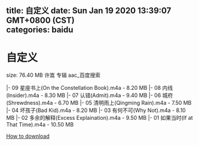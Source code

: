 
title: 自定义
date: Sun Jan 19 2020 13:39:07 GMT+0800 (CST)    
categories: baidu
---

# 自定义
size: 76.40 MB
 许嵩 专辑 aac_百度搜索
 
|- 09 星座书上(On the Constellation Book).m4a - 8.20 MB
|- 08 内线(Insider).m4a - 8.30 MB
|- 07 认错(Admit).m4a - 9.40 MB
|- 06 城府(Shrewdness).m4a - 6.70 MB
|- 05 清明雨上(Qingming Rain).m4a - 7.50 MB
|- 04 坏孩子(Bad Kid).m4a - 8.20 MB
|- 03 有何不可(Why Not).m4a - 8.10 MB
|- 02 多余的解释(Excess Explaination).m4a - 9.50 MB
|- 01 如果当时(If at That Time).m4a - 10.50 MB

[How to download](https://bpcam.bemobtrk.com/go/2ceec3aa-1ca2-46d6-b9ff-aaa5c184517c?jno=4817)